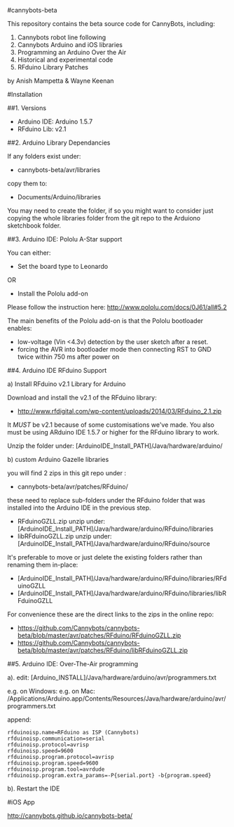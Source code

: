 #cannybots-beta

This repository contains the beta source code for CannyBots, including:

1. Cannybots robot line following
2. Cannybots Arduino and iOS libraries
3. Programming an Arduino Over the Air 
4. Historical and experimental code
5. RFduino Library Patches

by
Anish Mampetta
&
Wayne Keenan


#Installation

##1. Versions

* Arduino IDE:  Arduino 1.5.7
* RFduino Lib:  v2.1


##2. Arduino Library Dependancies

If any folders exist under: 
* cannybots-beta/avr/libraries

copy them to: 

* Documents/Arduino/libraries

You may need to create the folder, if so you might want to consider just copying the whole libraries folder from the git repo to the Arduiono sketchbook folder.


##3. Arduino IDE:  Pololu A-Star support

You can either:

* Set the board type to Leonardo 

OR

* Install the Pololu add-on

Please follow the instruction here: http://www.pololu.com/docs/0J61/all#5.2 

The main benefits of the Pololu add-on is that the Pololu bootloader enables:
* low-voltage (Vin <4.3v) detection by the user sketch after a reset.
* forcing the AVR into bootloader mode then connecting RST to GND twice within 750 ms after power on




##4. Arduino IDE RFduino Support

a) Install RFduino v2.1 Library for Arduino

Download and install the v2.1 of the RFduino library:  

* http://www.rfdigital.com/wp-content/uploads/2014/03/RFduino_2.1.zip

It *MUST* be  v2.1 because of some customisations we've made. 
You also must be using ARduino IDE 1.5.7 or higher for the RFduino library to work.

Unzip the folder under:  [ArduinoIDE_Install_PATH]/Java/hardware/arduino/


b) custom Arduino Gazelle libraries

you will find 2 zips in this git repo under :  

* cannybots-beta/avr/patches/RFduino/

these need to replace sub-folders under the RFduino folder that was installed into the Arduino IDE in the previous step.

* RFduinoGZLL.zip			unzip under:  	[ArduinoIDE_Install_PATH]/Java/hardware/arduino/RFduino/libraries
* libRFduinoGZLL.zip		unzip under:	[ArduinoIDE_Install_PATH]/Java/hardware/arduino/RFduino/source

It's preferable to move or just delete the existing folders rather than renaming them in-place:

* [ArduinoIDE_Install_PATH]/Java/hardware/arduino/RFduino/libraries/RFduinoGZLL
* [ArduinoIDE_Install_PATH]/Java/hardware/arduino/RFduino/libraries/libRFduinoGZLL

For convenience these are the direct links to the zips in the online repo: 

* https://github.com/Cannybots/cannybots-beta/blob/master/avr/patches/RFduino/RFduinoGZLL.zip
* https://github.com/Cannybots/cannybots-beta/blob/master/avr/patches/RFduino/libRFduinoGZLL.zip


##5. Arduino IDE: Over-The-Air programming

a).  edit: [Arduino_INSTALL]/Java/hardware/arduino/avr/programmers.txt

e.g. on Windows:
e.g. on Mac: 		/Applications/Arduino.app/Contents/Resources/Java/hardware/arduino/avr/programmers.txt

append:

```
rfduinoisp.name=RFduino as ISP (Cannybots)
rfduinoisp.communication=serial
rfduinoisp.protocol=avrisp
rfduinoisp.speed=9600
rfduinoisp.program.protocol=avrisp
rfduinoisp.program.speed=9600
rfduinoisp.program.tool=avrdude
rfduinoisp.program.extra_params=-P{serial.port} -b{program.speed}
```

b). Restart the IDE



#iOS App

http://cannybots.github.io/cannybots-beta/


